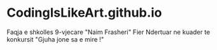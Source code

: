 # CodingIsLikeArt.github.io
Faqja e shkolles 9-vjecare "Naim Frasheri" Fier
Ndertuar ne kuader te konkursit "Gjuha jone sa e mire !"
